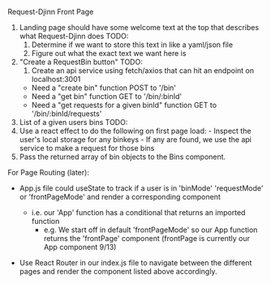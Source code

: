 Request-Djinn Front Page

1. Landing page should have some welcome text at the top that describes what Request-Djinn does
  TODO:
    1. Determine if we want to store this text in like a yaml/json file
    2. Figure out what the exact text we want here is
2. "Create a RequestBin button"
  TODO:
    1. Create an api service using fetch/axios that can hit an endpoint on localhost:3001
      - Need a "create bin" function
        POST to '/bin'
      - Need a "get bin" function
        GET to '/bin/:binId'
      - Need a "get requests for a given binId" function
        GET to '/bin/:binId/requests'
3. List of a given users bins
  TODO:
  1. Use a react effect to do the following on first page load:
    - Inspect the user's local storage for any binkeys
    - If any are found, we use the api service to make a request for those bins
  2. Pass the returned array of bin objects to the Bins component.
  



For Page Routing (later):
- App.js file could useState to track if a user is in 'binMode' 'requestMode' or 'frontPageMode' and render a corresponding component
  - i.e. our 'App' function has a conditional that returns an imported function
    - e.g. We start off in default 'frontPageMode' so our App function returns the 'frontPage' component (frontPage is currently our App component 9/13)
  

- Use React Router in our index.js file to navigate between the different pages and render the component listed above accordingly.